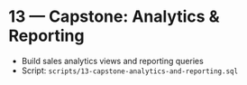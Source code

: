 # 13 — Capstone: Analytics & Reporting

- Build sales analytics views and reporting queries
- Script: `scripts/13-capstone-analytics-and-reporting.sql`
